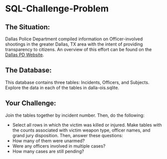 # SQL-Challenge-Problem

## The Situation:

Dallas Police Department compiled information on Officer-involved shootings in the greater Dallas, TX area with the intent of providing transparency to citizens. An overview of this effort can be found on the [Dallas PD Website](http://www.dallaspolice.net/ois/ois).

## The Database:

This database contains three tables: Incidents, Officers, and Subjects. Explore the data in each of the tables in dalla-ois.sqlite.
  
## Your Challenge: 

Join the tables together by incident number. Then, do the following: 

* Select all rows in which the victim was killed or injured. Make tables with the counts associated with victim weapon type, officer names, and grand jury disposition. Then, answer these questions:
* How many of them were unarmed? 
* Were any officers involved in multiple cases? 
* How many cases are still pending? 
